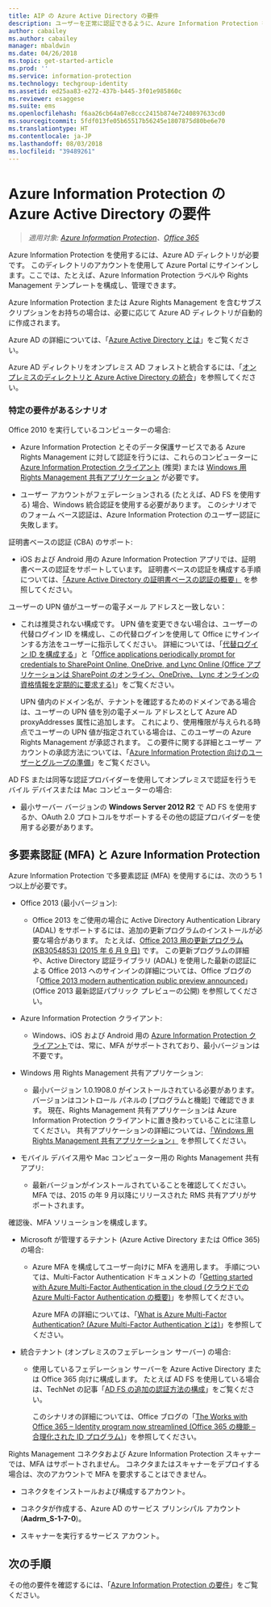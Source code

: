```yaml
---
title: AIP の Azure Active Directory の要件
description: ユーザーを正常に認証できるように、Azure Information Protection を使用するための Azure AD の要件を特定します。
author: cabailey
ms.author: cabailey
manager: mbaldwin
ms.date: 04/26/2018
ms.topic: get-started-article
ms.prod: ''
ms.service: information-protection
ms.technology: techgroup-identity
ms.assetid: ed25aa83-e272-437b-b445-3f01e985860c
ms.reviewer: esaggese
ms.suite: ems
ms.openlocfilehash: f6aa26cb64a07e8ccc2415b874e7240897633cd0
ms.sourcegitcommit: 5fdf013fe05b65517b56245e1807875d80be6e70
ms.translationtype: HT
ms.contentlocale: ja-JP
ms.lasthandoff: 08/03/2018
ms.locfileid: "39489261"
---
```

# <a name="azure-active-directory-requirements-for-azure-information-protection"></a>Azure Information Protection の Azure Active Directory の要件

>*適用対象: [Azure Information Protection](https://azure.microsoft.com/pricing/details/information-protection)、[Office 365](http://download.microsoft.com/download/E/C/F/ECF42E71-4EC0-48FF-AA00-577AC14D5B5C/Azure_Information_Protection_licensing_datasheet_EN-US.pdf)*

Azure Information Protection を使用するには、Azure AD ディレクトリが必要です。 このディレクトリのアカウントを使用して Azure Portal にサインインします。ここでは、たとえば、Azure Information Protection ラベルや Rights Management テンプレートを構成し、管理できます。

Azure Information Protection または Azure Rights Management を含むサブスクリプションをお持ちの場合は、必要に応じて Azure AD ディレクトリが自動的に作成されます。  

Azure AD の詳細については、「[Azure Active Directory とは](/active-directory/active-directory-whatis)」をご覧ください。

Azure AD ディレクトリをオンプレミス AD フォレストと統合するには、「[オンプレミスのディレクトリと Azure Active Directory の統合](/active-directory/active-directory-aadconnect)」を参照してください。

### <a name="scenarios-that-have-specific-requirements"></a>特定の要件があるシナリオ 

Office 2010 を実行しているコンピューターの場合: 

- Azure Information Protection とそのデータ保護サービスである Azure Rights Management に対して認証を行うには、これらのコンピューターに [Azure Information Protection クライアント](./rms-client/aip-client.md) (推奨) または [Windows 用 Rights Management 共有アプリケーション](./rms-client/sharing-app-windows.md) が必要です。

- ユーザー アカウントがフェデレーションされる (たとえば、AD FS を使用する) 場合、Windows 統合認証を使用する必要があります。 このシナリオでのフォーム ベース認証は、Azure Information Protection のユーザー認証に失敗します。

証明書ベースの認証 (CBA) のサポート: 

- iOS および Android 用の Azure Information Protection アプリでは、証明書ベースの認証をサポートしています。 証明書ベースの認証を構成する手順については、[「Azure Active Directory の証明書ベースの認証の概要」](/azure/active-directory/active-directory-certificate-based-authentication-get-started) を参照してください。

ユーザーの UPN 値がユーザーの電子メール アドレスと一致しない：

- これは推奨されない構成です。 UPN 値を変更できない場合は、ユーザーの代替ログイン ID を構成し、この代替ログインを使用して Office にサインインする方法をユーザーに指示してください。 詳細については、「[代替ログイン ID を構成する](/windows-server/identity/ad-fs/operations/configuring-alternate-login-id)」と「[Office applications periodically prompt for credentials to SharePoint Online, OneDrive, and Lync Online (Office アプリケーションは SharePoint のオンライン、OneDrive、 Lync オンラインの資格情報を定期的に要求する)](https://support.microsoft.com/help/2913639/office-applications-periodically-prompt-for-credentials-to-sharepoint-online,-onedrive,-and-lync-online)」をご覧ください。
    
    UPN 値内のドメイン名が、テナントを確認するためのドメインである場合は、ユーザーの UPN 値を別の電子メール アドレスとして Azure AD proxyAddresses 属性に追加します。 これにより、使用権限が与えられる時点でユーザーの UPN 値が指定されている場合は、このユーザーの Azure Rights Management が承認されます。 この要件に関する詳細とユーザー アカウントの承認方法については、「[Azure Information Protection 向けのユーザーとグループの準備](prepare.md)」をご覧ください。

AD FS または同等な認証プロバイダーを使用してオンプレミスで認証を行うモバイル デバイスまたは Mac コンピューターの場合:

- 最小サーバー バージョンの **Windows Server 2012 R2** で AD FS を使用するか、OAuth 2.0 プロトコルをサポートするその他の認証プロバイダーを使用する必要があります。

## <a name="multi-factor-authentication-mfa-and-azure-information-protection"></a>多要素認証 (MFA) と Azure Information Protection
Azure Information Protection で多要素認証 (MFA) を使用するには、次のうち 1 つ以上が必要です。

-   Office 2013 (最小バージョン):

    -   Office 2013 をご使用の場合に Active Directory Authentication Library (ADAL) をサポートするには、追加の更新プログラムのインストールが必要な場合があります。 たとえば、[Office 2013 用の更新プログラム (KB3054853) (2015 年 6 月 9 日)](https://support.microsoft.com/kb/3054853) です。 この更新プログラムの詳細や、Active Directory 認証ライブラリ (ADAL) を使用した最新の認証による Office 2013 へのサインインの詳細については、Office ブログの「[Office 2013 modern authentication public preview announced](https://blogs.office.com/2015/03/23/office-2013-modern-authentication-public-preview-announced/)」(Office 2013 最新認証パブリック プレビューの公開) を参照してください。

- Azure Information Protection クライアント:

    - Windows、iOS および Android 用の [Azure Information Protection クライアント](./rms-client/aip-client.md)では、常に、MFA がサポートされており、最小バージョンは不要です。 

-   Windows 用 Rights Management 共有アプリケーション:

    - 最小バージョン 1.0.1908.0 がインストールされている必要があります。バージョンはコントロール パネルの [プログラムと機能] で確認できます。 現在、Rights Management 共有アプリケーションは Azure Information Protection クライアントに置き換わっていることに注意してください。 共有アプリケーションの詳細については、[「Windows 用 Rights Management 共有アプリケーション」](./rms-client/sharing-app-windows.md) を参照してください。

-   モバイル デバイス用や Mac コンピューター用の Rights Management 共有アプリ:

    -   最新バージョンがインストールされていることを確認してください。 MFA では、2015 の年 9 月以降にリリースされた RMS 共有アプリがサポートされます。

確認後、MFA ソリューションを構成します。

-   Microsoft が管理するテナント (Azure Active Directory または Office 365) の場合:

    - Azure MFA を構成してユーザー向けに MFA を適用します。 手順については、Multi-Factor Authentication ドキュメントの「[Getting started with Azure Multi-Factor Authentication in the cloud (クラウドでの Azure Multi-Factor Authentication の概要)](/multi-factor-authentication/multi-factor-authentication-get-started-cloud)」を参照してください。

        Azure MFA の詳細については、「[What is Azure Multi-Factor Authentication? (Azure Multi-Factor Authentication とは)](/multi-factor-authentication/multi-factor-authentication)」を参照してください。

- 統合テナント (オンプレミスのフェデレーション サーバー) の場合:

    - 使用しているフェデレーション サーバーを Azure Active Directory または Office 365 向けに構成します。 たとえば AD FS を使用している場合は、TechNet の記事「[AD FS の追加の認証方法の構成](https://technet.microsoft.com/library/dn758113.aspx)」をご覧ください。

        このシナリオの詳細については、Office ブログの「[The Works with Office 365 – Identity program now streamlined (Office 365 の機能 – 合理化された ID プログラム)](https://blogs.office.com/2014/01/30/the-works-with-office-365-identity-program-now-streamlined/)」を参照してください。

Rights Management コネクタおよび Azure Information Protection スキャナーでは、MFA はサポートされません。 コネクタまたはスキャナーをデプロイする場合は、次のアカウントで MFA を要求することはできません。

- コネクタをインストールおよび構成するアカウント。

- コネクタが作成する、Azure AD のサービス プリンシパル アカウント (**Aadrm_S-1-7-0**)。
 
- スキャナーを実行するサービス アカウント。

## <a name="next-steps"></a>次の手順
その他の要件を確認するには、「[Azure Information Protection の要件](requirements.md)」をご覧ください。

